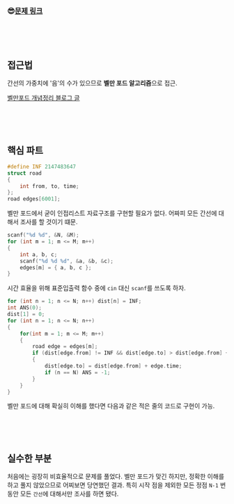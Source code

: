 

### &#128526;[문제 링크](https://www.acmicpc.net/problem/11657)

<br>

<br>

<br>

## 접근법

간선의 가중치에 '음'의 수가 있으므로 **벨만 포드 알고리즘**으로 접근.

[벨만포드 개념정리 블로그 글](https://victorydntmd.tistory.com/104?category=686701)

<br>

<br>

<br>

## 핵심 파트

```C++
#define INF 2147483647
struct road
{
	int from, to, time;
};
road edges[6001];
```

벨만 포드에서 굳이 인접리스트 자료구조를 구현할 필요가 없다. 어짜피 모든 간선에 대해서 조사를 할 것이기 떄문.

```c++
scanf("%d %d", &N, &M);
for (int m = 1; m <= M; m++)
{
    int a, b, c;
    scanf("%d %d %d", &a, &b, &c);
    edges[m] = { a, b, c };
}
```

시간 효율을 위해 표준입출력 함수 중에 `cin` 대신 `scanf`를 쓰도록 하자.

```c++
for (int n = 1; n <= N; n++) dist[n] = INF;
int ANS(0);
dist[1] = 0;
for (int n = 1; n <= N; n++)
{
    for(int m = 1; m <= M; m++)
    {
        road edge = edges[m];
        if (dist[edge.from] != INF && dist[edge.to] > dist[edge.from] + edge.time)
        {
            dist[edge.to] = dist[edge.from] + edge.time;
            if (n == N) ANS = -1;
        }
	}
}
```

벨만 포드에 대해 확실히 이해를 했다면 다음과 같은 적은 줄의 코드로 구현이 가능.

<br>

<br>

<br>

## 실수한 부분

처음에는 굉장히 비효율적으로 문제를 풀었다. 벨만 포드가 맞긴 하지만, 정확한 이해를 하고 풀지 않았으므로 어찌보면 당연했던 결과. 특히 시작 점을 제외한 모든 정점 `N-1` 번 동안 모든 `간선`에 대해서만 조사를 하면 됐다.

<br>

<br>

<br>

